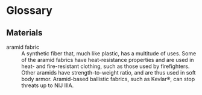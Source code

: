 # Glossary

## Materials

<dl>
	<dt>aramid fabric</dt>
	<dd>A synthetic fiber that, much like plastic, has a multitude of uses. Some of the aramid fabrics have heat-resistance properties and are used in heat- and fire-resistant clothing, such as those used by firefighters. Other aramids have strength-to-weight ratio, and are thus used in soft body armor. Aramid-based ballistic fabrics, such as Kevlar®, can stop threats up to NIJ IIIA.</dd>
</dl>
